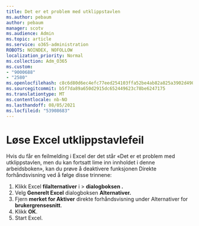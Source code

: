```yaml
---
title: Det er et problem med utklippstavlen
ms.author: pebaum
author: pebaum
manager: scotv
ms.audience: Admin
ms.topic: article
ms.service: o365-administration
ROBOTS: NOINDEX, NOFOLLOW
localization_priority: Normal
ms.collection: Adm_O365
ms.custom:
- "9000688"
- "2580"
ms.openlocfilehash: c8c6d80d6ec4efc77eed254103ffa52be4ab82a825a3902d490f7059708e76e8
ms.sourcegitcommit: b5f7da89a650d2915dc652449623c78be6247175
ms.translationtype: MT
ms.contentlocale: nb-NO
ms.lasthandoff: 08/05/2021
ms.locfileid: "53908683"
---
```

# <a name="resolving-excel-clipboard-error"></a>Løse Excel utklippstavlefeil

Hvis du får en feilmelding i Excel der det står «Det er et problem med utklippstavlen, men du kan fortsatt lime inn innholdet i denne arbeidsboken», kan du prøve å deaktivere funksjonen Direkte forhåndsvisning ved å følge disse trinnene:

1. Klikk Excel **filalternativer** i  >  **dialogboksen .**
3. Velg **Generelt Excel** dialogboksen **Alternativer.**
4. Fjern **merket for Aktiver** direkte forhåndsvisning under Alternativer for **brukergrensesnitt**.
5. Klikk **OK**.
6. Start Excel.
